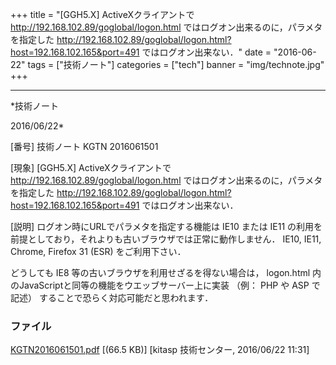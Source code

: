 ﻿+++
title = "[GGH5.X] ActiveXクライアントで http://192.168.102.89/goglobal/logon.html ではログオン出来るのに，パラメタを指定した http://192.168.102.89/goglobal/logon.html?host=192.168.102.165&port=491 ではログオン出来ない．"
date = "2016-06-22"
tags = ["技術ノート"]
categories = ["tech"]
banner = "img/technote.jpg"
+++

-----------------------------------------------------------------------------------------------------------------------------

*技術ノート

2016/06/22*


[番号]
技術ノート KGTN 2016061501

[現象]
[GGH5.X] ActiveXクライアントで
<http://192.168.102.89/goglobal/logon.html>
ではログオン出来るのに，パラメタを指定した
<http://192.168.102.89/goglobal/logon.html?host=192.168.102.165&port=491>
ではログオン出来ない．

[説明]
ログオン時にURLでパラメタを指定する機能は IE10 または IE11
の利用を前提としており，それよりも古いブラウザでは正常に動作しません．
IE10, IE11, Chrome, Firefox 31 (ESR) をご利用下さい．

どうしても IE8 等の古いブラウザを利用せざるを得ない場合は， logon.html
内のJavaScriptと同等の機能をウエッブサーバー上に実装 （例： PHP や ASP
で記述） することで恐らく対応可能だと思われます．


### ファイル

 
 


[KGTN2016061501.pdf](http://techreport.kitasp.net/attachments/download/2696/KGTN2016061501.pdf)
 [(66.5 KB)] [kitasp 技術センター, 2016/06/22
11:31]


 


 

